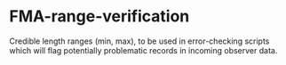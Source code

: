# FMA-range-verification
Credible length ranges (min, max), to be used in error-checking scripts which will flag potentially problematic records in incoming observer data. 
